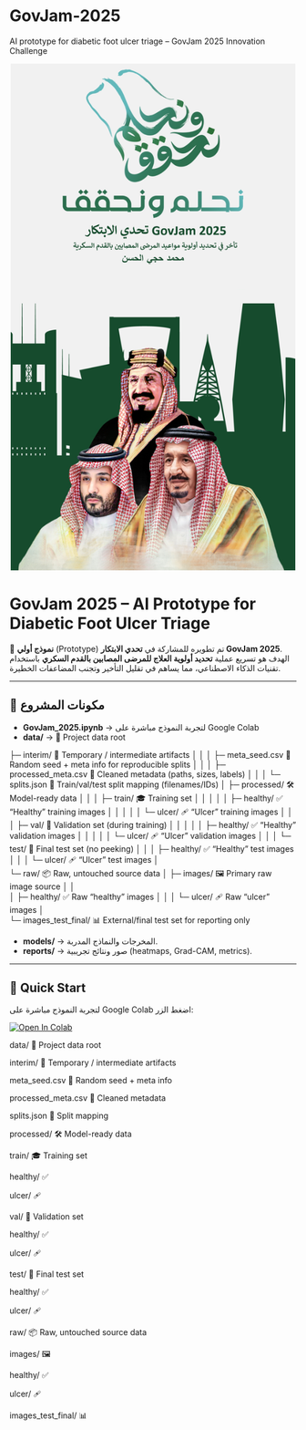 # GovJam-2025
AI prototype for diabetic foot ulcer triage – GovJam 2025 Innovation Challenge


<div align="center">
  <img src="data/Saudi.jpeg"  width="500">
</div>

# GovJam 2025 – AI Prototype for Diabetic Foot Ulcer Triage

🚀 **نموذج أولي** (Prototype) تم تطويره للمشاركة في **تحدي الابتكار GovJam 2025**.  
الهدف هو تسريع عملية **تحديد أولوية العلاج للمرضى المصابين بالقدم السكري** باستخدام تقنيات الذكاء الاصطناعي، مما يساهم في تقليل التأخير وتجنب المضاعفات الخطيرة.

---

## 📂 مكونات المشروع
- **GovJam_2025.ipynb** → لتجربة النموذج مباشرة على Google Colab  
- **data/** →                            📂 Project data root

├─ interim/                              🧪 Temporary / intermediate artifacts
│  │
│  ├─ meta_seed.csv                      🎲 Random seed + meta info for reproducible splits
│  │
│  ├─ processed_meta.csv                 🧾 Cleaned metadata (paths, sizes, labels)
│  │
│  └─ splits.json                        🔀 Train/val/test split mapping (filenames/IDs)
│
├─ processed/                            🛠️ Model-ready data
│  │
│  ├─ train/                             🎓 Training set
│  │  │
│  │  ├─ healthy/                        ✅ “Healthy” training images
│  │  │
│  │  └─ ulcer/                          🩹 “Ulcer” training images
│  │
│  ├─ val/                               🧪 Validation set (during training)
│  │  │
│  │  ├─ healthy/                        ✅ “Healthy” validation images
│  │  │
│  │  └─ ulcer/                          🩹 “Ulcer” validation images
│  │
│  └─ test/                              🧭 Final test set (no peeking)
│     │
│     ├─ healthy/                        ✅ “Healthy” test images
│     │
│     └─ ulcer/                          🩹 “Ulcer” test images
│    
└─ raw/                                  📦 Raw, untouched source data
   │
   ├─ images/                            🖼️ Primary raw image source
   │  │   
   │  ├─ healthy/                        ✅ Raw “healthy” images
   │  │
   │  └─ ulcer/                          🩹 Raw “ulcer” images
   │   
   └─ images_test_final/                 📊 External/final test set for reporting only

- **models/** → المخرجات والنماذج المدربة.  
- **reports/** → صور ونتائج تجريبية (heatmaps, Grad-CAM, metrics).  

---

## 🚀 Quick Start
لتجربة النموذج مباشرة على Google Colab اضغط الزر:

[![Open In Colab](https://colab.research.google.com/assets/colab-badge.svg)](https://colab.research.google.com/github/mohalhassanmoh/GovJam-2025/blob/main/GovJam_2025.ipynb
)




data/ 📂 Project data root

interim/ 🧪 Temporary / intermediate artifacts

meta_seed.csv 🎲 Random seed + meta info

processed_meta.csv 🧾 Cleaned metadata

splits.json 🔀 Split mapping

processed/ 🛠️ Model-ready data

train/ 🎓 Training set

healthy/ ✅

ulcer/ 🩹

val/ 🧪 Validation set

healthy/ ✅

ulcer/ 🩹

test/ 🧭 Final test set

healthy/ ✅

ulcer/ 🩹

raw/ 📦 Raw, untouched source data

images/ 🖼️

healthy/ ✅

ulcer/ 🩹

images_test_final/ 📊


